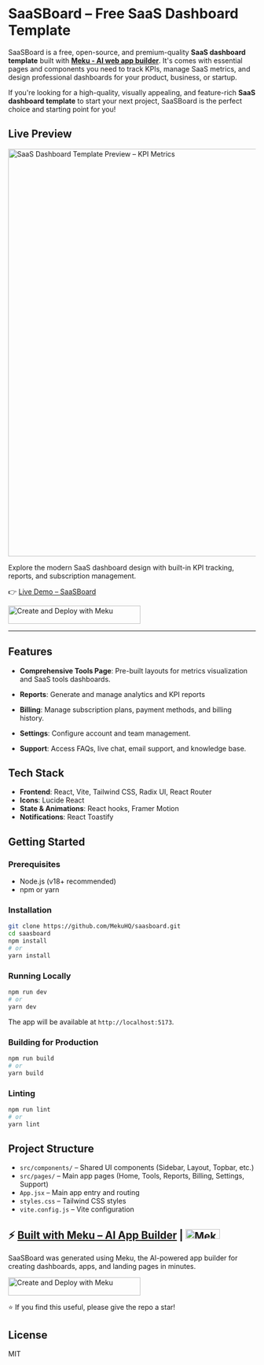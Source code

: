 # SaaSBoard – Free SaaS Dashboard Template

SaaSBoard is a free, open-source, and premium-quality **SaaS dashboard template** built with [**Meku - AI web app builder**](https://meku.dev/). It's comes with essential pages and components you need to track KPIs, manage SaaS metrics, and design professional dashboards for your product, business, or startup.

If you're looking for a high-quality, visually appealing, and feature-rich **SaaS dashboard template** to start your next project, SaaSBoard is the perfect choice and starting point for you!

## Live Preview

<img width="1470" height="829" alt="SaaS Dashboard Template Preview – KPI Metrics" src="https://github.com/user-attachments/assets/cbc1be66-e747-4c94-80b5-a5067fcde790" />

Explore the modern SaaS dashboard design with built-in KPI tracking, reports, and subscription management.  

👉 [Live Demo – SaaSBoard](https://saasboard.meku.app/)

[<img width="269" height="37" alt="Create and Deploy with Meku" src="https://github.com/user-attachments/assets/9c745abf-656e-4328-a509-d5e2eb393e5f" />](https://meku.dev/)

---

## Features

-   **Comprehensive Tools Page**: Pre-built layouts for metrics visualization and SaaS tools dashboards.

-   **Reports**: Generate and manage analytics and KPI reports

-   **Billing**: Manage subscription plans, payment methods, and billing history.

-   **Settings**: Configure account and team management.

-   **Support**: Access FAQs, live chat, email support, and knowledge base.

## Tech Stack

-   **Frontend**: React, Vite, Tailwind CSS, Radix UI, React Router
-   **Icons**: Lucide React
-   **State & Animations**: React hooks, Framer Motion
-   **Notifications**: React Toastify

## Getting Started

### Prerequisites

-   Node.js (v18+ recommended)
-   npm or yarn

### Installation

```bash
git clone https://github.com/MekuHQ/saasboard.git
cd saasboard
npm install
# or
yarn install
```

### Running Locally

```bash
npm run dev
# or
yarn dev
```

The app will be available at `http://localhost:5173`.

### Building for Production

```bash
npm run build
# or
yarn build
```

### Linting

```bash
npm run lint
# or
yarn lint
```

## Project Structure

-   `src/components/` – Shared UI components (Sidebar, Layout, Topbar, etc.)
-   `src/pages/` – Main app pages (Home, Tools, Reports, Billing, Settings, Support)
-   `App.jsx` – Main app entry and routing
-   `styles.css` – Tailwind CSS styles
-   `vite.config.js` – Vite configuration

## ⚡ [Built with Meku – AI App Builder](https://meku.dev/) | <img width="70" height="20" alt="Meku" src="https://github.com/user-attachments/assets/b11f7c7e-86d7-453a-8ca9-1c313c66f38b" />


SaaSBoard was generated using Meku, the AI-powered app builder for creating dashboards, apps, and landing pages in minutes.

[<img width="269" height="37" alt="Create and Deploy with Meku" src="https://github.com/user-attachments/assets/9c745abf-656e-4328-a509-d5e2eb393e5f" />](https://meku.dev/)

⭐ If you find this useful, please give the repo a star!

## License

MIT
